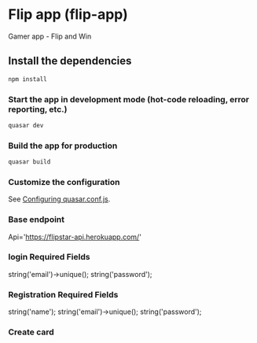# Flip app (flip-app)

Gamer app - Flip and Win

## Install the dependencies
```bash
npm install
```

### Start the app in development mode (hot-code reloading, error reporting, etc.)
```bash
quasar dev
```


### Build the app for production
```bash
quasar build
```

### Customize the configuration
See [Configuring quasar.conf.js](https://quasar.dev/quasar-cli/quasar-conf-js).

### Base endpoint
Api='https://flipstar-api.herokuapp.com/'

### login Required Fields
string('email')->unique();
string('password');

### Registration Required Fields
string('name');
string('email')->unique();
string('password');

### Create card


